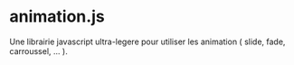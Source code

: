 animation.js
============

Une librairie javascript ultra-legere pour utiliser les animation ( slide, fade, carroussel, ...  ).